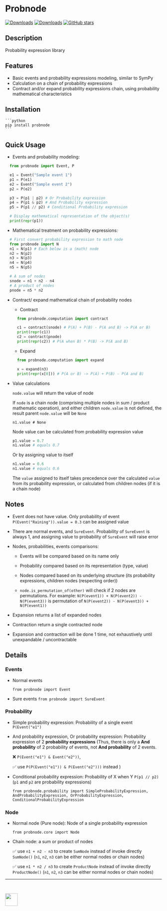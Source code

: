 # Probnode

[![Downloads](https://pepy.tech/badge/probnode)](https://pepy.tech/project/probnode)
[![Downloads](https://pepy.tech/badge/probnode/month)](https://pepy.tech/project/probnode)
[![GitHub stars](https://img.shields.io/github/stars/medasmarathon/Probnode)](https://github.com/medasmarathon/Probnode/stargazers)

## Description

Probability expression library

## Features

- Basic events and probability expressions modeling, similar to SymPy
- Calculation on a chain of probability expressions
- Contract and/or expand probability expressions chain, using probability mathematical characteristics

## Installation

    ```python
    pip install probnode
    ```

## Quick Usage

- Events and probability modeling:

```python
  from probnode import Event, P

  e1 = Event("Sample event 1")
  p1 = P(e1)
  e2 = Event("Sample event 2")
  p2 = P(e2)

  p3 = P(p1 | p2) # Or Probability expression
  p4 = P(p1 & p2) # And Probability expression
  p5 = P(p1 // p2) # Conditional Probability expression

  # Display mathematical representation of the object(s)
  print(repr(p1))
```

- Mathematical treatment on probability expressions:

```python
  # First convert probability expression to math node
  from probnode import N
  n1 = N(p1) # Each below is a (math) node
  n2 = N(p2)
  n3 = N(p3)
  n4 = N(p4)
  n5 = N(p5)

  # A sum of nodes
  snode = n1 + n2 - n4
  # A product of nodes
  pnode = n5 * n2
```

- Contract/ expand mathematical chain of probability nodes

  - Contract

  ```python
    from probnode.computation import contract

    c1 = contract(snode) # P(A) + P(B) - P(A and B) -> P(A or B)
    print(repr(c1))
    c2 = contract(pnode)
    print(repr(c2)) # P(A when B) * P(B) -> P(A and B)
  ```

  - Expand

  ```python
    from probnode.computation import expand

    x = expand(n3)
    print(repr(x[0])) # P(A or B) -> P(A) + P(B) - P(A and B)
  ```

- Value calculations

  `node.value` will return the value of node

  If `node` is a chain node (comprising multiple nodes in sum / product mathematic operation), and either children `node.value` is not defined, the result parent `node.value` will be `None`

  `n1.value # None`

  Node value can be calculated from probability expression value

  ```python
  p1.value = 0.7
  n1.value # equals 0.7
  ```

  Or by assigning value to itself

  ```python
  n1.value = 0.6
  n1.value # equals 0.6
  ```

  The `value` assigned to itself takes precedence over the calculated `value` from its probability expression, or calculated from children nodes (if it is a chain node)

## Notes

- Event does not have value. Only probability of event `P(Event("Raining")).value = 0.3` can be assigned value

- There are normal events, and `SureEvent`. Probability of `SureEvent` is always 1, and assigning value to probability of `SureEvent` will raise error

- Nodes, probabilities, events comparisons:

  - Events will be compared based on its name only

  - Probability compared based on its representation (type, value)

  - Nodes compared based on its underlying structure (its probability expressions, children nodes (respecting order))

  - `node.is_permutation_of(other)` will check if 2 nodes are permutations. For example: `N(P(event1)) + N(P(event2)) - N(P(event3))` is permutation of `N(P(event2)) - N(P(event3)) + N(P(event1))`

- Expansion returns a list of expanded nodes
- Contraction return a single contracted node
- Expansion and contraction will be done 1 time, not exhaustively until unexpandable / uncontractable

## Details

### Events

- Normal events

  `from probnode import Event`

- Sure events
  `from probnode import SureEvent`

### Probability

- Simple probability expression: Probability of a single event `P(Event("e1")`

- And probability expression, Or probability expression: Probability expression of 2 **probability expressions** (Thus, there is only a **And probability** of 2 probability of events, not **And probability** of 2 events.

  &#x274C; `P(Event("e1") & Event("e2"))`,

  &#x2705; use `P(P(Event("e1")) & P(Event("e2")))` instead )

- Conditional probability expression: Probability of X when Y `P(p1 // p2) ` (`p1` and `p2` are probability expressions)

      from probnode.probability import SimpleProbabilityExpression, AndProbabilityExpression, OrProbabilityExpression, ConditionalProbabilityExpression

### Node

- Normal node (Pure node): Node of a single probability expression

      from probnode.core import Node

- Chain node: a sum or product of nodes

  &#x2705; use `n1 + n2 - n3` to create `SumNode` instead of invoke directly `SumNode()` (`n1`, `n2`, `n3` can be either normal nodes or chain nodes)

  &#x2705; use `n1 * n2 / n3` to create `ProductNode` instead of invoke directly `ProductNode()` (`n1`, `n2`, `n3` can be either normal nodes or chain nodes)

---

<br>

<a href="https://www.buymeacoffee.com/dangduc"><img height="40" src="https://img.buymeacoffee.com/button-api/?text=Support&emoji=&slug=dangduc&button_colour=1db487&font_colour=000000&font_family=Comic&outline_colour=000000&coffee_colour=FFDD00" /></a>
